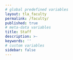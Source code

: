 ```yaml
---
# global predefined variables
layout: tla_faculty
permalink: /faculty/
published: true
# meta-data variables
title: Staff
description: >-
keywords: ''
# custom variables
sidebar: false
---
```

